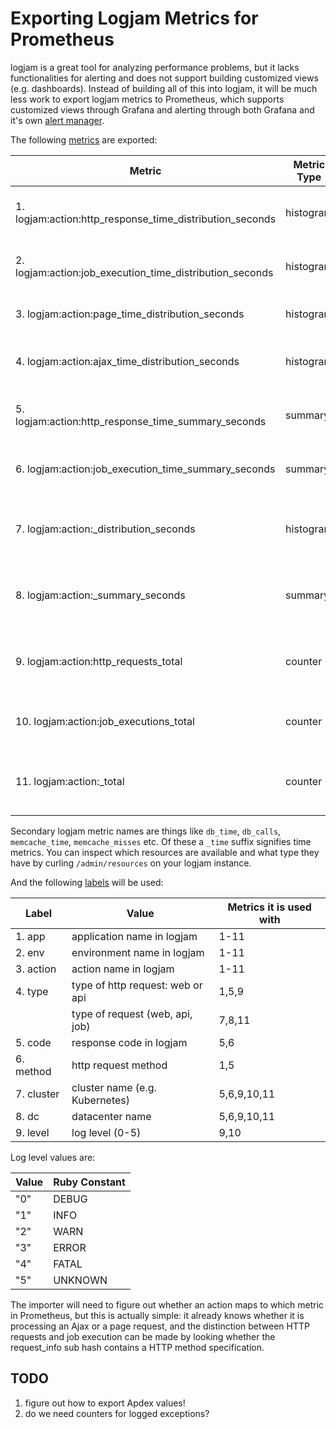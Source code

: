 # Exporting Logjam Metrics for Prometheus

logjam is a great tool for analyzing performance problems, but it lacks functionalities
for alerting and does not support building customized views (e.g. dashboards). Instead of
building all of this into logjam, it will be much less work to export logjam metrics to
Prometheus, which supports customized views through Grafana and alerting through both
Grafana and it's own [alert manager].

The following [metrics] are exported:

| Metric                                                       | Metric Type | Usage Pattern                          |
|--------------------------------------------------------------|-------------|----------------------------------------|
| 1. logjam:action:http\_response\_time\_distribution\_seconds | histogram   | used for both web and API requests     |
| 2. logjam:action:job\_execution\_time\_distribution\_seconds | histogram   | used for all kinds of background jobs  |
| 3. logjam:action:page\_time\_distribution\_seconds           | histogram   | used for page load times, RUM          |
| 4. logjam:action:ajax\_time\_distribution\_seconds           | histogram   | used for ajax requests, RUM            |
| 5. logjam:action:http\_response\_time\_summary\_seconds      | summary     | used for both web and API requests     |
| 6. logjam:action:job\_execution\_time\_summary\_seconds      | summary     | used for all kinds of background jobs  |
| 7. logjam:action:<metric name>\_distribution\_seconds        | histogram   | all secondary logjam time metric names |
| 8. logjam:action:<metric name>\_summary\_seconds             | summary     | all secondary logjam time metric names |
| 9. logjam:action:http\_requests\_total                       | counter     | web and API requests with log level    |
| 10. logjam:action:job\_executions\_total                     | counter     | job executions with log level          |
| 11. logjam:action:<metric name>\_total                       | counter     | all secondary logjam call metric names |


Secondary logjam metric names are things like `db_time`, `db_calls`, `memcache_time`,
`memcache_misses` etc. Of these a `_time` suffix signifies time metrics. You can inspect
which resources are available and what type they have by curling `/admin/resources` on
your logjam instance.

And the following [labels] will be used:

| Label      | Value                            | Metrics it is used with |
|------------|----------------------------------|-------------------------|
| 1. app     | application name in logjam       | 1-11                    |
| 2. env     | environment name in logjam       | 1-11                    |
| 3. action  | action name in logjam            | 1-11                    |
| 4. type    | type of http request: web or api | 1,5,9                   |
|            | type of request (web, api, job)  | 7,8,11                  |
| 5. code    | response code in logjam          | 5,6                     |
| 6. method  | http request method              | 1,5                     |
| 7. cluster | cluster name (e.g. Kubernetes)   | 5,6,9,10,11             |
| 8. dc      | datacenter name                  | 5,6,9,10,11             |
| 9. level   | log level (0-5)                  | 9,10                    |


Log level values are:

| Value | Ruby Constant |
|-------|---------------|
| "0"   | DEBUG         |
| "1"   | INFO          |
| "2"   | WARN          |
| "3"   | ERROR         |
| "4"   | FATAL         |
| "5"   | UNKNOWN       |

The importer will need to figure out whether an action maps to which metric in Prometheus,
but this is actually simple: it already knows whether it is processing an Ajax or a page
request, and the distinction between HTTP requests and job execution can be made by
looking whether the request\_info sub hash contains a HTTP method specification.

## TODO

1. figure out how to export Apdex values!
2. do we need counters for logged exceptions?

[metrics]: https://prometheus.io/docs/concepts/data_model/
[labels]: https://prometheus.io/docs/practices/naming/
[histogram]: https://prometheus.io/docs/concepts/metric_types/#histogram
[summary]: https://prometheus.io/docs/concepts/metric_types/#summary
[alert manager]: https://prometheus.io/docs/alerting/overview/
